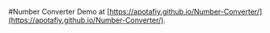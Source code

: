 #Number Converter
Demo at [https://apotafiy.github.io/Number-Converter/](https://apotafiy.github.io/Number-Converter/).
